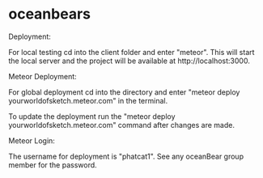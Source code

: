 # oceanbears

Deployment: 

For local testing cd into the client folder and enter "meteor". This will start the local server and the project will be available at http://localhost:3000.


Meteor Deployment: 

For global deployment cd into the directory and enter "meteor deploy yourworldofsketch.meteor.com" in the terminal. 

To update the deployment run the "meteor deploy yourworldofsketch.meteor.com" command after changes are made. 


Meteor Login: 

The username for deployment is "phatcat1". See any oceanBear group member for the password. 
